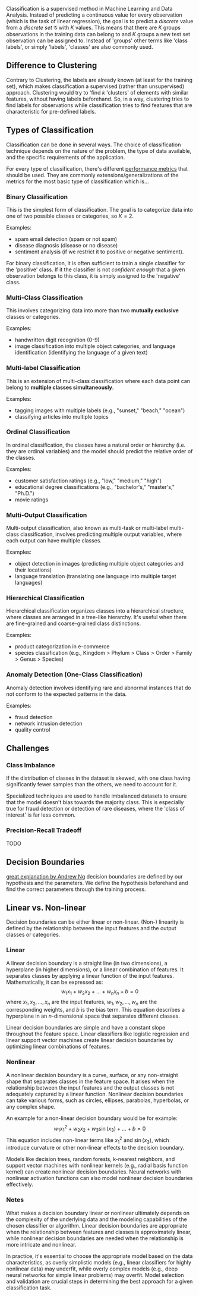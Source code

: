 Classification is a supervised method in Machine Learning and Data Analysis. Instead of predicting a continuous value for every observation (which is the task of linear regression), the goal is to predict a _discrete_ value from a _discrete set_ $\mathcal{G}$ with $K$ values. This means that there are $K$ groups observations in the training data can belong to and $K$ groups a new test set observation can be assigned to. Instead of 'groups' other terms like 'class labels', or simply 'labels', 'classes' are also commonly used.

## Difference to Clustering
Contrary to Clustering, the labels are already known (at least for the training set), which makes classification a supervised (rather than unsupervised) approach. Clustering would try to 'find $k$ 'clusters' of elements with similar features, without having labels beforehand. So, in a way, clustering tries to find labels for observations while classification tries to find features that are characteristic for pre-defined labels.
## Types of Classification
Classification can be done in several ways. The choice of classification technique depends on the nature of the problem, the type of data available, and the specific requirements of the application.

For every type of classification, there's different [performance metrics](Classification%20Performance%20Metrics.md) that should be used. They are commonly extensions/generalizations of the metrics for the most basic type of classification which is...
### Binary Classification
This is the simplest form of classification. The goal is to categorize data into one of two possible classes or categories, so $K=2$.

Examples:
- spam email detection (spam or not spam)
- disease diagnosis (disease or no disease)
- sentiment analysis (if we restrict it to positive or negative sentiment).

For binary classification, it is often sufficient to train a single classifier for the 'positive' class. If it the classifier is not _confident enough_ that a given observation belongs to this class, it is simply assigned to the 'negative' class.
### Multi-Class Classification
This involves categorizing data into more than two **mutually exclusive** classes or categories.

Examples:
- handwritten digit recognition (0-9)
- image classification into multiple object categories, and language identification (identifying the language of a given text)

### Multi-label Classification
This is an extension of multi-class classification where each data point can belong to **multiple classes simultaneously**.

Examples:
- tagging images with multiple labels (e.g., "sunset," "beach," "ocean")
- classifying articles into multiple topics

### Ordinal Classification
In ordinal classification, the classes have a natural order or hierarchy (i.e. they are ordinal variables) and the model should predict the relative order of the classes. 

Examples:
- customer satisfaction ratings (e.g., "low," "medium," "high")
- educational degree classifications (e.g., "bachelor's," "master's," "Ph.D.")
- movie ratings

### Multi-Output Classification
Multi-output classification, also known as multi-task or multi-label multi-class classification, involves predicting multiple output variables, where each output can have multiple classes.

Examples:
- object detection in images (predicting multiple object categories and their locations)
- language translation (translating one language into multiple target languages)

### Hierarchical Classification
Hierarchical classification organizes classes into a hierarchical structure, where classes are arranged in a tree-like hierarchy. It's useful when there are fine-grained and coarse-grained class distinctions.

Examples:
- product categorization in e-commerce
- species classification (e.g., Kingdom > Phylum > Class > Order > Family > Genus > Species)

### Anomaly Detection (One-Class Classification)
Anomaly detection involves identifying rare and abnormal instances that do not conform to the expected patterns in the data.

Examples:
- fraud detection
- network intrusion detection
- quality control

## Challenges

### Class Imbalance
If the distribution of classes in the dataset is skewed, with one class having significantly fewer samples than the others, we need to account for it.

Specialized techniques are used to handle imbalanced datasets to ensure that the model doesn't bias towards the majority class. This is especially true for fraud detection or detection of rare diseases, where the 'class of interest' is far less common.

### Precision-Recall Tradeoff
TODO

## Decision Boundaries
[great explanation by Andrew Ng](https://youtu.be/iBi9zEUBs8Q?si=-kYbQiFxEa9TqIQx)
decision boundaries are defined by our hypothesis and the parameters. We define the hypothesis beforehand and find the correct parameters through the training process.

## Linear vs. Non-linear
Decision boundaries can be either linear or non-linear. (Non-) linearity is defined by the relationship between the input features and the output classes or categories.

### Linear
A linear decision boundary is a straight line (in two dimensions), a hyperplane (in higher dimensions), or a linear combination of features. It separates classes by applying a linear function of the input features. Mathematically, it can be expressed as:
$$w_1x_1 + w_2x_2 + \ldots + w_nx_n + b = 0$$
where $x_1, x_2, \ldots, x_n$ are the input features, $w_1, w_2, \ldots, w_n$ are the corresponding weights, and $b$ is the bias term. This equation describes a hyperplane in an $n$-dimensional space that separates different classes.

Linear decision boundaries are simple and have a constant slope throughout the feature space. Linear classifiers like logistic regression and linear support vector machines create linear decision boundaries by optimizing linear combinations of features.
### Nonlinear
A nonlinear decision boundary is a curve, surface, or any non-straight shape that separates classes in the feature space. It arises when the relationship between the input features and the output classes is not adequately captured by a linear function. Nonlinear decision boundaries can take various forms, such as circles, ellipses, parabolas, hyperbolas, or any complex shape.

An example for a non-linear decision boundary would be for example:
$$w_1x_1^2 + w_2x_2 + w_3\sin(x_3) + \ldots + b = 0$$
This equation includes non-linear terms like $x_1^2$ and $\sin(x_3)$, which introduce curvature or other non-linear effects to the decision boundary.

Models like decision trees, random forests, k-nearest neighbors, and support vector machines with nonlinear kernels (e.g., radial basis function kernel) can create nonlinear decision boundaries. Neural networks with nonlinear activation functions can also model nonlinear decision boundaries effectively.

### Notes
What makes a decision boundary linear or nonlinear ultimately depends on the complexity of the underlying data and the modeling capabilities of the chosen classifier or algorithm. Linear decision boundaries are appropriate when the relationship between features and classes is approximately linear, while nonlinear decision boundaries are needed when the relationship is more intricate and nonlinear.

In practice, it's essential to choose the appropriate model based on the data characteristics, as overly simplistic models (e.g., linear classifiers for highly nonlinear data) may underfit, while overly complex models (e.g., deep neural networks for simple linear problems) may overfit. Model selection and validation are crucial steps in determining the best approach for a given classification task.